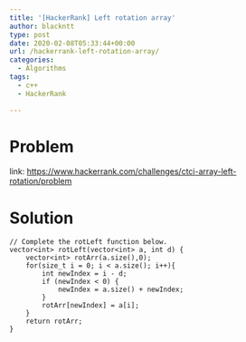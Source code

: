 ```yaml
---
title: '[HackerRank] Left rotation array'
author: blackntt
type: post
date: 2020-02-08T05:33:44+00:00
url: /hackerrank-left-rotation-array/
categories:
  - Algorithms
tags:
  - c++
  - HackerRank

---
```

# Problem

link: https://www.hackerrank.com/challenges/ctci-array-left-rotation/problem

# Solution

<pre><code class="language-cpp line-numbers">// Complete the rotLeft function below.
vector&lt;int&gt; rotLeft(vector&lt;int&gt; a, int d) {
    vector&lt;int&gt; rotArr(a.size(),0);
    for(size_t i = 0; i &lt; a.size(); i++){
        int newIndex = i - d;
        if (newIndex &lt; 0) {
            newIndex = a.size() + newIndex;
        }
        rotArr[newIndex] = a[i];
    }
    return rotArr;
}

</code></pre>